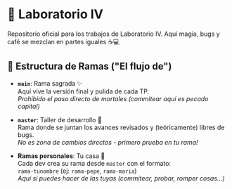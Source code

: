# 🚀 Laboratorio IV  

Repositorio oficial para los trabajos de Laboratorio IV. Aquí magia, bugs y café se mezclan en partes iguales ☕💻

## 🌿 Estructura de Ramas ("El flujo de")

- **`main`**: Rama sagrada ✨  
  Aquí vive la versión final y pulida de cada TP.  
  *Prohibido el paso directo de mortales (commitear aquí es pecado capital)*  

- **`master`**: Taller de desarrollo 🔧  
  Rama donde se juntan los avances revisados y (teóricamente) libres de bugs.  
  *No es zona de cambios directos - primero prueba en tu rama!*  

- **Ramas personales**: Tu casa 🏰  
  Cada dev crea su rama desde `master` con el formato:  
  `rama-tunombre` (ej: `rama-pepe`, `rama-maria`)  
  *Aquí sí puedes hacer de las tuyas (commitear, probar, romper cosas...)*  

